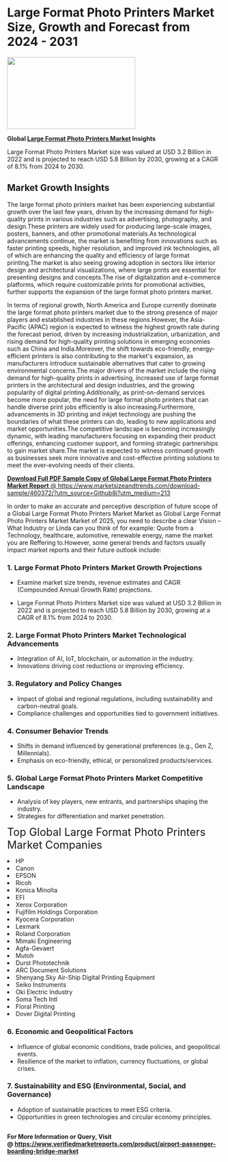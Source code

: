 <H1>Large Format Photo Printers Market Size, Growth and Forecast from 2024 - 2031</H1><img class="aligncenter size-medium wp-image-584254" src="https://thirdeyenews.in/wp-content/uploads/2024/09/Global-Market-Research-300x168.jpeg" alt="" width="300" height="168" /><p><strong>Global&nbsp;<a href="https://www.marketsizeandtrends.com/download-sample/460372/?utm_source=Github8j?utm_medium=213">Large Format Photo Printers Market</a> Insights</strong></p><p>Large Format Photo Printers Market size was valued at USD 3.2 Billion in 2022 and is projected to reach USD 5.8 Billion by 2030, growing at a CAGR of 8.1% from 2024 to 2030.</p><p><h2>Market Growth Insights</h2> <p>The large format photo printers market has been experiencing substantial growth over the last few years, driven by the increasing demand for high-quality prints in various industries such as advertising, photography, and design.These printers are widely used for producing large-scale images, posters, banners, and other promotional materials.As technological advancements continue, the market is benefiting from innovations such as faster printing speeds, higher resolution, and improved ink technologies, all of which are enhancing the quality and efficiency of large format printing.The market is also seeing growing adoption in sectors like interior design and architectural visualizations, where large prints are essential for presenting designs and concepts.The rise of digitalization and e-commerce platforms, which require customizable prints for promotional activities, further supports the expansion of the large format photo printers market.<a href="sample_download_link" target="_blank"></a></p> <p>In terms of regional growth, North America and Europe currently dominate the large format photo printers market due to the strong presence of major players and established industries in these regions.However, the Asia-Pacific (APAC) region is expected to witness the highest growth rate during the forecast period, driven by increasing industrialization, urbanization, and rising demand for high-quality printing solutions in emerging economies such as China and India.Moreover, the shift towards eco-friendly, energy-efficient printers is also contributing to the market's expansion, as manufacturers introduce sustainable alternatives that cater to growing environmental concerns.The major drivers of the market include the rising demand for high-quality prints in advertising, increased use of large format printers in the architectural and design industries, and the growing popularity of digital printing.Additionally, as print-on-demand services become more popular, the need for large format photo printers that can handle diverse print jobs efficiently is also increasing.Furthermore, advancements in 3D printing and inkjet technology are pushing the boundaries of what these printers can do, leading to new applications and market opportunities.The competitive landscape is becoming increasingly dynamic, with leading manufacturers focusing on expanding their product offerings, enhancing customer support, and forming strategic partnerships to gain market share.The market is expected to witness continued growth as businesses seek more innovative and cost-effective printing solutions to meet the ever-evolving needs of their clients.<a href="get_more_link" target="_blank"></p><p><span class=""><strong>Download Full PDF Sample Copy of Global Large Format Photo Printers Market Report</strong> @ <a href="https://www.marketsizeandtrends.com/download-sample/460372/?utm_source=Github8j?utm_medium=213" target="_blank">https://www.marketsizeandtrends.com/download-sample/460372/?utm_source=Github8j?utm_medium=213</a></span></p><p>In order to make an accurate and perceptive description of future scope of a Global&nbsp;Large Format Photo Printers Market Market as Global&nbsp;Large Format Photo Printers Market Market of 2025, you need to describe a clear Vision &ndash; What Industry or Linda can you think of for example: Quote from a Technology, healthcare, automotive, renewable energy, name the market you are Reffering to.However, some general trends and factors usually impact market reports and their future outlook include:</p><h3>1.&nbsp;<strong>Large Format Photo Printers Market Growth Projections</strong></h3><ul><li>Examine market size trends, revenue estimates and CAGR (Compounded Annual Growth Rate) projections.</li><li><p>Large Format Photo Printers Market size was valued at USD 3.2 Billion in 2022 and is projected to reach USD 5.8 Billion by 2030, growing at a CAGR of 8.1% from 2024 to 2030.</p></li></ul><h3>2.&nbsp;<strong>Large Format Photo Printers Market Technological Advancements</strong></h3><ul><li>Integration of AI, IoT, blockchain, or automation in the industry.</li><li>Innovations driving cost reductions or improving efficiency.</li></ul><h3>3.&nbsp;<strong>Regulatory and Policy Changes</strong></h3><ul><li>Impact of global and regional regulations, including sustainability and carbon-neutral goals.</li><li>Compliance challenges and opportunities tied to government initiatives.</li></ul><h3>4.&nbsp;<strong>Consumer Behavior Trends</strong></h3><ul><li>Shifts in demand influenced by generational preferences (e.g., Gen Z, Millennials).</li><li>Emphasis on eco-friendly, ethical, or personalized products/services.</li></ul><h3>5.&nbsp;<strong>Global Large Format Photo Printers Market Competitive Landscape</strong></h3><ul><li>Analysis of key players, new entrants, and partnerships shaping the industry.</li><li>Strategies for differentiation and market penetration.</li></ul><p data-pm-slice="1 1 []"><span style="color: inherit; font-family: inherit; font-size: 25px;">Top Global Large Format Photo Printers Market Companies</span></p><div class="" data-test-id=""><p><li>HP</li><li> Canon</li><li> EPSON</li><li> Ricoh</li><li> Konica Minolta</li><li> EFI</li><li> Xerox Corporation</li><li> Fujifilm Holdings Corporation</li><li> Kyocera Corporation</li><li> Lexmark</li><li> Roland Corporation</li><li> Mimaki Engineering</li><li> Agfa-Gevaert</li><li> Mutoh</li><li> Durst Phototechnik</li><li> ARC Document Solutions</li><li> Shenyang Sky Air-Ship Digital Printing Equipment</li><li> Seiko Instruments</li><li> Oki Electric Industry</li><li> Soma Tech Intl</li><li> Floral Printing</li><li> Dover Digital Printing</li></p></div><h3>6.&nbsp;<strong>Economic and Geopolitical Factors</strong></h3><ul><li>Influence of global economic conditions, trade policies, and geopolitical events.</li><li>Resilience of the market to inflation, currency fluctuations, or global crises.</li></ul><h3>7.&nbsp;<strong>Sustainability and ESG (Environmental, Social, and Governance)</strong></h3><ul><li>Adoption of sustainable practices to meet ESG criteria.</li><li>Opportunities in green technologies and circular economy principles.</li></ul><h2><strong style="font-size: 14px;">For More Information or Query, Visit @&nbsp;</strong><a style="background-color: #ffffff; font-size: 14px;" href="https://www.marketsizeandtrends.com/report/large-format-photo-printers-market/" target="_blank">https://www.verifiedmarketreports.com/product/airport-passenger-boarding-bridge-market</a></h2>